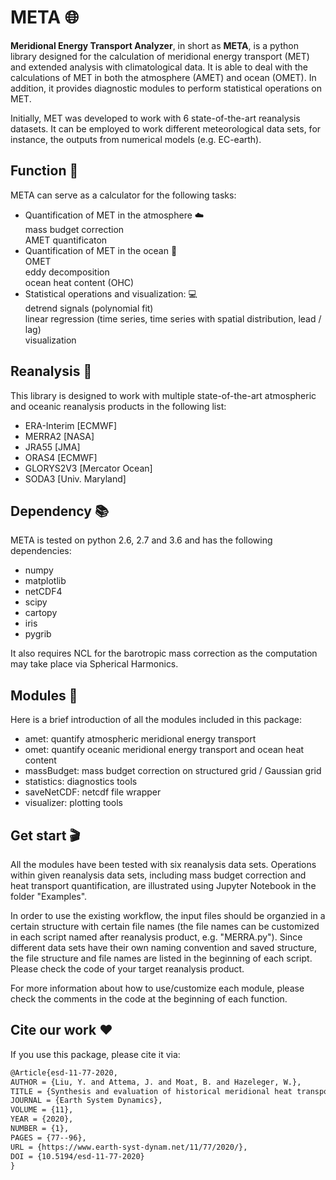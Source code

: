 # META :globe_with_meridians:
**Meridional Energy Transport Analyzer**, in short as **META**, is a python library designed for the calculation of meridional energy transport (MET) and extended analysis with climatological data. It is able to deal with the calculations of MET in both the atmosphere (AMET) and ocean (OMET). In addition, it provides diagnostic modules to perform statistical operations on MET.<br/>

Initially, MET was developed to work with 6 state-of-the-art reanalysis datasets. It can be employed to work different meteorological data sets, for instance, the outputs from numerical models (e.g. EC-earth). <br />

## Function :dart:
META can serve as a calculator for the following tasks: <br>
* Quantification of MET in the atmosphere :cloud: <br>
   mass budget correction <br>
   AMET quantificaton <br>
* Quantification of MET in the ocean :ocean: <br>
   OMET <br>
   eddy decomposition <br>
   ocean heat content (OHC) <br>
* Statistical operations and visualization: :computer: <br>
   detrend signals (polynomial fit) <br>
   linear regression (time series, time series with spatial distribution, lead / lag) <br>
   visualization <br>


## Reanalysis :satellite:
This library is designed to work with multiple state-of-the-art atmospheric and oceanic reanalysis products in the following list: <br>
* ERA-Interim     [ECMWF] <br>
* MERRA2          [NASA]  <br>
* JRA55           [JMA]  <br>
* ORAS4           [ECMWF] <br>
* GLORYS2V3       [Mercator Ocean] <br>
* SODA3           [Univ. Maryland] <br>

## Dependency :books:
META is tested on python 2.6, 2.7 and 3.6 and has the following dependencies:
* numpy
* matplotlib
* netCDF4
* scipy
* cartopy
* iris
* pygrib

It also requires NCL for the barotropic mass correction as the computation may take place via Spherical Harmonics.

## Modules :floppy_disk:
Here is a brief introduction of all the modules included in this package:
* amet: quantify atmospheric meridional energy transport
* omet: quantify oceanic meridional energy transport and ocean heat content
* massBudget: mass budget correction on structured grid / Gaussian grid
* statistics: diagnostics tools
* saveNetCDF: netcdf file wrapper
* visualizer: plotting tools

## Get start :clapper:
All the modules have been tested with six reanalysis data sets. Operations within given reanalysis data sets, including mass budget correction and heat transport quantification, are illustrated using Jupyter Notebook in the folder "Examples". <br> 

In order to use the existing workflow, the input files should be organzied in a certain structure with certain file names (the file names can be customized in each script named after reanalysis product, e.g. "MERRA.py"). Since different data sets have their own naming convention and saved structure, the file structure and file names are listed in the beginning of each script. Please check the code of your target reanalysis product.<br>

For more information about how to use/customize each module, please check the comments in the code at the beginning of each function. <br>

## Cite our work :heart:
If you use this package, please cite it via: <br>
```latex
@Article{esd-11-77-2020,
AUTHOR = {Liu, Y. and Attema, J. and Moat, B. and Hazeleger, W.},
TITLE = {Synthesis and evaluation of historical meridional heat transport from midlatitudes towards the Arctic},
JOURNAL = {Earth System Dynamics},
VOLUME = {11},
YEAR = {2020},
NUMBER = {1},
PAGES = {77--96},
URL = {https://www.earth-syst-dynam.net/11/77/2020/},
DOI = {10.5194/esd-11-77-2020}
}
```
